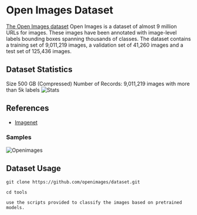 # Open Images Dataset

[The Open Images dataset](https://github.com/openimages/dataset)
Open Images is a dataset of almost 9 million URLs for images. These images have been annotated with image-level labels bounding boxes spanning thousands of classes. The dataset contains a training set of 9,011,219 images, a validation set of 41,260 images and a test set of 125,436 images.

## Dataset Statistics
Size 500 GB (Compressed)
Number of Records: 9,011,219 images with more than 5k labels
![Stats](figures/openimagesstats.PNG)
## References ##
- [Imagenet](http://www.image-net.org/about-publication)



### Samples

![Openimages](figures/openimages.PNG)

## Dataset Usage
```
git clone https://github.com/openimages/dataset.git

cd tools

use the scripts provided to classify the images based on pretrained models.
```


